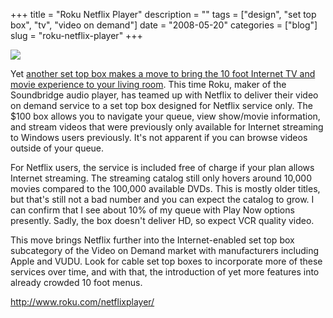 +++
title = "Roku Netflix Player"
description = ""
tags = ["design", "set top box", "tv", "video on demand"]
date = "2008-05-20"
categories = ["blog"]
slug = "roku-netflix-player"
+++



  <div class="notebook-screenshot"><a href="http://www.roku.com/netflixplayer/"><img src="//konigi.com/media/bluga/wt4832e7e599724_0.jpg"/></a></div><p>Yet <a href="http://www.roku.com/netflixplayer/">another set top box makes a move to bring the 10 foot Internet TV and movie experience to your living room</a>. This time Roku, maker of the Soundbridge audio player, has teamed up with Netflix to deliver their video on demand service to a set top box designed for Netflix service only. The $100 box allows you to navigate your queue, view show/movie information, and stream videos that were previously only available for Internet streaming to Windows users previously. It's not apparent if you can browse videos outside of your queue. </p>
<p>For Netflix users, the service is included free of charge if your plan allows Internet streaming. The streaming catalog still only hovers around 10,000 movies compared to the 100,000 available DVDs.  This is mostly older titles, but that's still not a bad number and you can expect the catalog to grow. I can confirm that I see about 10% of my queue with Play Now options presently. Sadly, the box doesn't deliver HD, so expect VCR quality video.</p>
<p>This move brings Netflix further into the Internet-enabled set top box subcategory of the Video on Demand market   with manufacturers including Apple and VUDU. Look for cable set top boxes to incorporate more of these services over time, and with that, the introduction of yet more features into already crowded 10 foot menus.</p>
    
  <a href="http://www.roku.com/netflixplayer/">http://www.roku.com/netflixplayer/</a>
